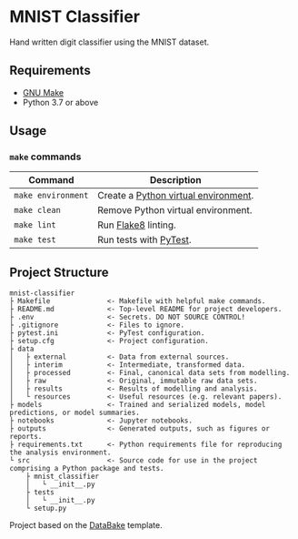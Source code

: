 # MNIST Classifier

Hand written digit classifier using the MNIST dataset.

## Requirements
* [GNU Make](https://www.gnu.org/software/make/)
* Python 3.7 or above

## Usage
### `make` commands

| Command                   | Description |
| ------------------------- | ----------- |
| `make environment` | Create a [Python virtual environment](https://docs.python-guide.org/dev/virtualenvs/). |
| `make clean` | Remove Python virtual environment. |
| `make lint` | Run [Flake8](https://flake8.pycqa.org) linting. |
| `make test` | Run tests with [PyTest](https://pytest.org). |

## Project Structure
```
mnist-classifier
├ Makefile              <- Makefile with helpful make commands.
├ README.md             <- Top-level README for project developers.
├ .env                  <- Secrets. DO NOT SOURCE CONTROL!
├ .gitignore            <- Files to ignore.
├ pytest.ini            <- PyTest configuration.
├ setup.cfg             <- Project configuration.
├ data
│   ├ external          <- Data from external sources.
│   ├ interim           <- Intermediate, transformed data.
│   ├ processed         <- Final, canonical data sets from modelling.
│   ├ raw               <- Original, immutable raw data sets.
│   ├ results           <- Results of modelling and analysis.
│   └ resources         <- Useful resources (e.g. relevant papers).
├ models                <- Trained and serialized models, model predictions, or model summaries.
├ notebooks             <- Jupyter notebooks.
├ outputs               <- Generated outputs, such as figures or reports.
├ requirements.txt      <- Python requirements file for reproducing the analysis environment.
└ src                   <- Source code for use in the project comprising a Python package and tests.
    ├ mnist_classifier
    │   └ __init__.py
    ├ tests
    │   └ __init__.py
    └ setup.py
```
Project based on the [DataBake](https://github.com/smoothml/data-bake) template.
